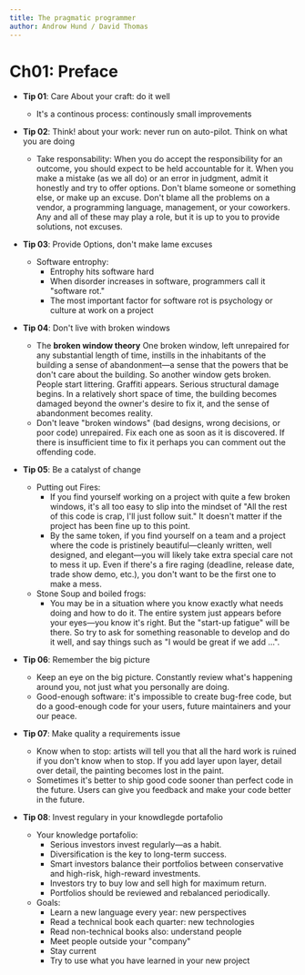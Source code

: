 ```yaml
---
title: The pragmatic programmer
author: Androw Hund / David Thomas
---
```


# Ch01: Preface
- **Tip 01**: Care About your craft: do it well
    - It's a continous process: continously small improvements
- **Tip 02**: Think! about your work: never run on auto-pilot. Think on what you are doing
    - Take responsability: When you do accept the responsibility for an outcome, you should expect to be held accountable for it. When you make a mistake (as we all do) or an error in judgment, admit it honestly and try to offer options.  Don't blame someone or something else, or make up an excuse. Don't blame all the problems on a vendor, a programming language, management, or your coworkers. Any and all of these may play a role, but it is up to you to provide solutions, not excuses. 
- **Tip 03**: Provide Options, don't make lame excuses
    - Software entrophy:
        - Entrophy hits software hard
        - When disorder increases in software, programmers call it "software rot."
        - The most important factor for software rot is psychology or culture at work on a project

- **Tip 04**: Don't live with broken windows
    - The **broken window theory** One broken window, left unrepaired for any substantial length of time, instills in the inhabitants of the building a sense of abandonment—a sense that the powers that be don't care about the building. So another window gets broken. People start littering. Graffiti appears. Serious structural damage begins. In a relatively short space of time, the building becomes damaged beyond the owner's desire to fix it, and the sense of abandonment becomes reality. 
    - Don't leave "broken windows" (bad designs, wrong decisions, or poor code) unrepaired. Fix each one as soon as it is discovered. If there is insufficient time to fix it perhaps you can comment out the offending code.

- **Tip 05**: Be a catalyst of change
    - Putting out Fires:
        - If you find yourself working on a project with quite a few broken windows, it's all too easy to slip into the mindset of "All the rest of this code is crap, I'll just follow suit." It doesn't matter if the project has been fine up to this point. 
        - By the same token, if you find yourself on a team and a project where the code is pristinely beautiful—cleanly written, well designed, and elegant—you will likely take extra special care not to mess it up. Even if there's a fire raging (deadline, release date, trade show demo, etc.), you don't want to be the first one to make a mess. 
    - Stone Soup and boiled frogs:
        - You may be in a situation where you know exactly what needs doing and 
how to do it. The entire system just appears before your eyes—you know it's 
right. But the  "start-up fatigue" will be there. So try to ask for something reasonable to develop and do it well, and say things such as "I would be great if we add ...".

- **Tip 06**: Remember the big picture
    - Keep an eye on the big picture. Constantly review what's happening around you, not just what you personally are doing. 
    - Good-enough software: it's impossible to create bug-free code, but do a good-enough code for your users, future maintainers and your our peace.

- **Tip 07**: Make quality a requirements issue
    - Know when to stop: artists will tell you that all the hard work is ruined if you don't know when to stop. If you add layer upon layer, detail over detail, the painting becomes lost in the paint. 
    - Sometimes it's better to ship good code sooner than perfect code in the future. Users can give you feedback and make your code better in the future.

- **Tip 08**: Invest regulary in your knowdlegde portafolio
    - Your knowledge portafolio:
        - Serious investors invest regularly—as a habit. 
        - Diversification is the key to long-term success. 
        - Smart investors balance their portfolios between conservative and high-risk, high-reward investments. 
        - Investors try to buy low and sell high for maximum return. 
        - Portfolios should be reviewed and rebalanced periodically. 
    - Goals:
        - Learn a new language every year: new perspectives
        - Read a technical book each quarter: new technologies
        - Read non-technical books also: understand people
        - Meet people outside your "company"
        - Stay current
        - Try to use what you have learned in your new project


    

